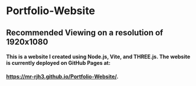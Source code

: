 # Portfolio-Website
## Recommended Viewing on a resolution of 1920x1080
#### This is a website I created using Node.js, Vite, and THREE.js. The website is currently deployed on GitHub Pages at: 
#### https://mr-rjh3.github.io/Portfolio-Website/.
